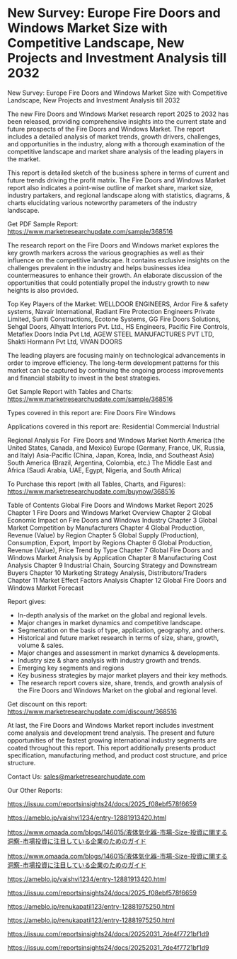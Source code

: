 # New Survey: Europe Fire Doors and Windows Market Size with Competitive Landscape, New Projects and Investment Analysis till 2032

New Survey: Europe Fire Doors and Windows Market Size with Competitive Landscape, New Projects and Investment Analysis till 2032

The new Fire Doors and Windows Market research report 2025 to 2032 has been released, providing comprehensive insights into the current state and future prospects of the Fire Doors and Windows Market. The report includes a detailed analysis of market trends, growth drivers, challenges, and opportunities in the industry, along with a thorough examination of the competitive landscape and market share analysis of the leading players in the market.

This report is detailed sketch of the business sphere in terms of current and future trends driving the profit matrix. The Fire Doors and Windows Market report also indicates a point-wise outline of market share, market size, industry partakers, and regional landscape along with statistics, diagrams, & charts elucidating various noteworthy parameters of the industry landscape.

Get PDF Sample Report: https://www.marketresearchupdate.com/sample/368516

The research report on the Fire Doors and Windows market explores the key growth markers across the various geographies as well as their influence on the competitive landscape. It contains exclusive insights on the challenges prevalent in the industry and helps businesses idea countermeasures to enhance their growth. An elaborate discussion of the opportunities that could potentially propel the industry growth to new heights is also provided.

Top Key Players of the Market:
WELLDOOR ENGINEERS, Ardor Fire & safety systems, Navair International, Radiant Fire Protection Engineers Private Limited, Suniti Constructions, Ecotone Systems, GG Fire Doors Solutions, Sehgal Doors, Alhyatt Interiors Pvt. Ltd., HS Engineers, Pacific Fire Controls, Metaflex Doors India Pvt Ltd, AGEW STEEL MANUFACTURES PVT LTD, Shakti Hormann Pvt Ltd, VIVAN DOORS


The leading players are focusing mainly on technological advancements in order to improve efficiency. The long-term development patterns for this market can be captured by continuing the ongoing process improvements and financial stability to invest in the best strategies.

Get Sample Report with Tables and Charts: https://www.marketresearchupdate.com/sample/368516

Types covered in this report are:
Fire Doors
Fire Windows


Applications covered in this report are:
Residential
Commercial
Industrial


Regional Analysis For  Fire Doors and Windows Market
North America (the United States, Canada, and Mexico)
Europe (Germany, France, UK, Russia, and Italy)
Asia-Pacific (China, Japan, Korea, India, and Southeast Asia)
South America (Brazil, Argentina, Colombia, etc.)
The Middle East and Africa (Saudi Arabia, UAE, Egypt, Nigeria, and South Africa)

To Purchase this report (with all Tables, Charts, and Figures): https://www.marketresearchupdate.com/buynow/368516

Table of Contents
Global Fire Doors and Windows Market Report 2025
Chapter 1 Fire Doors and Windows Market Overview
Chapter 2 Global Economic Impact on Fire Doors and Windows Industry
Chapter 3 Global Market Competition by Manufacturers
Chapter 4 Global Production, Revenue (Value) by Region
Chapter 5 Global Supply (Production), Consumption, Export, Import by Regions
Chapter 6 Global Production, Revenue (Value), Price Trend by Type
Chapter 7 Global Fire Doors and Windows Market Analysis by Application
Chapter 8 Manufacturing Cost Analysis
Chapter 9 Industrial Chain, Sourcing Strategy and Downstream Buyers
Chapter 10 Marketing Strategy Analysis, Distributors/Traders
Chapter 11 Market Effect Factors Analysis
Chapter 12 Global Fire Doors and Windows Market Forecast

Report gives:

- In-depth analysis of the market on the global and regional levels.
- Major changes in market dynamics and competitive landscape.
- Segmentation on the basis of type, application, geography, and others.
- Historical and future market research in terms of size, share, growth, volume & sales.
- Major changes and assessment in market dynamics & developments.
- Industry size & share analysis with industry growth and trends.
- Emerging key segments and regions
- Key business strategies by major market players and their key methods.
- The research report covers size, share, trends, and growth analysis of the Fire Doors and Windows Market on the global and regional level.

Get discount on this report: https://www.marketresearchupdate.com/discount/368516

At last, the Fire Doors and Windows Market report includes investment come analysis and development trend analysis. The present and future opportunities of the fastest growing international industry segments are coated throughout this report. This report additionally presents product specification, manufacturing method, and product cost structure, and price structure.

Contact Us:
sales@marketresearchupdate.com

Our Other Reports:

https://issuu.com/reportsinsights24/docs/2025_f08ebf578f6659

https://ameblo.jp/vaishvi1234/entry-12881913420.html

https://www.omaada.com/blogs/146015/液体気化器-市場-Size-投資に関する洞察-市場投資に注目している企業のためのガイド

https://www.omaada.com/blogs/146015/液体気化器-市場-Size-投資に関する洞察-市場投資に注目している企業のためのガイド

https://ameblo.jp/vaishvi1234/entry-12881913420.html

https://issuu.com/reportsinsights24/docs/2025_f08ebf578f6659

https://ameblo.jp/renukapatil123/entry-12881975250.html

https://ameblo.jp/renukapatil123/entry-12881975250.html

https://issuu.com/reportsinsights24/docs/20252031_7de4f7721bf1d9

https://issuu.com/reportsinsights24/docs/20252031_7de4f7721bf1d9
